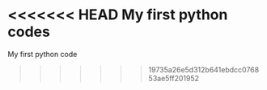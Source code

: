 <<<<<<< HEAD
My first python codes
=======
My first python code
>>>>>>> 19735a26e5d312b641ebdcc076853ae5ff201952
